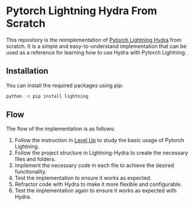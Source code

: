 # Pytorch Lightning Hydra From Scratch
This repository is the reimplementation of [Pytorch Lightning Hydra](https://pytorch-lightning.readthedocs.io/en/stable/hydra.html) from scratch. It is a simple and easy-to-understand implementation that can be used as a reference for learning how to use Hydra with Pytorch Lightning.

## Installation
You can install the required packages using pip:
```bash
python -m pip install lightning
```

## Flow
The flow of the implementation is as follows:
1. Follow the instruction in [Level Up](https://lightning.ai/docs/pytorch/stable/) to study the basic usage of Pytorch Lightning.
2. Follow the project structure in Lightning-Hydra to create the necessary files and folders.
3. Implement the necessary code in each file to achieve the desired functionality.
4. Test the implementation to ensure it works as expected.
5. Refractor code with Hydra to make it more flexible and configurable.
6. Test the implementation again to ensure it works as expected with Hydra.